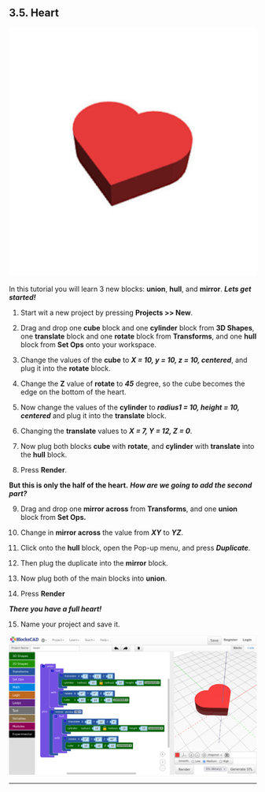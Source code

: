 ## 3.5. Heart

![Heart.jpg](files/Heart.jpg)

In this tutorial you will learn 3 new blocks: **union**, **hull**, and **mirror**. ***Lets get started!***

1. Start wit a new project by pressing **Projects >> New**.

2. Drag and drop one **cube** block and one **cylinder** block from **3D Shapes**, one **translate** block and one **rotate** block from **Transforms**, and one **hull** block from **Set Ops** onto your workspace.

3. Change the values of the **cube** to ***X = 10, y = 10, z = 10, centered***, and plug it into the **rotate** block.

4. Change the **Z** value of **rotate** to ***45*** degree, so the cube becomes the edge on the bottom of the heart.

5. Now change the values of the **cylinder** to ***radius1 = 10, height = 10, centered*** and plug it into the **translate** block.

6. Changing the **translate** values to ***X = 7, Y = 12, Z = 0***.

7. Now plug both blocks **cube** with **rotate**, and **cylinder** with **translate** into the **hull** block.

8. Press **Render**.

**But this is only the half of the heart.** ***How are we going to add the second part?***

9. Drag and drop one **mirror across** from **Transforms**, and one **union** block from **Set Ops.**

10. Change in **mirror across** the value from ***XY*** to ***YZ***.

11. Click onto the **hull** block, open the Pop-up menu, and press ***Duplicate***.

12. Then plug the duplicate into the **mirror** block.

13. Now plug both of the main blocks into **union**.

14. Press **Render**

***There you have a full heart!***

15. Name your project and save it.

![](files/2_5_FirstSteps_1.png)

---
